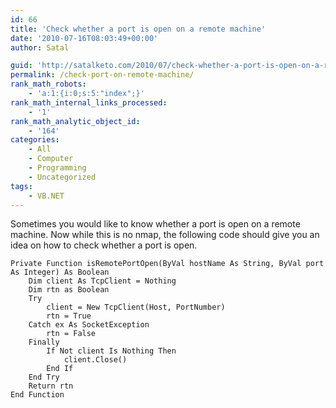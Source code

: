 ```yaml
---
id: 66
title: 'Check whether a port is open on a remote machine'
date: '2010-07-16T08:03:49+00:00'
author: Satal

guid: 'http://satalketo.com/2010/07/check-whether-a-port-is-open-on-a-remote-machine/'
permalink: /check-port-on-remote-machine/
rank_math_robots:
    - 'a:1:{i:0;s:5:"index";}'
rank_math_internal_links_processed:
    - '1'
rank_math_analytic_object_id:
    - '164'
categories:
    - All
    - Computer
    - Programming
    - Uncategorized
tags:
    - VB.NET
---
```


Sometimes you would like to know whether a port is open on a remote machine. Now while this is no nmap, the following code should give you an idea on how to check whether a port is open.

```vbnet
Private Function isRemotePortOpen(ByVal hostName As String, ByVal port As Integer) As Boolean
    Dim client As TcpClient = Nothing
    Dim rtn as Boolean
    Try
        client = New TcpClient(Host, PortNumber)
        rtn = True
    Catch ex As SocketException
        rtn = False
    Finally
        If Not client Is Nothing Then
            client.Close()
        End If
    End Try
    Return rtn
End Function
```